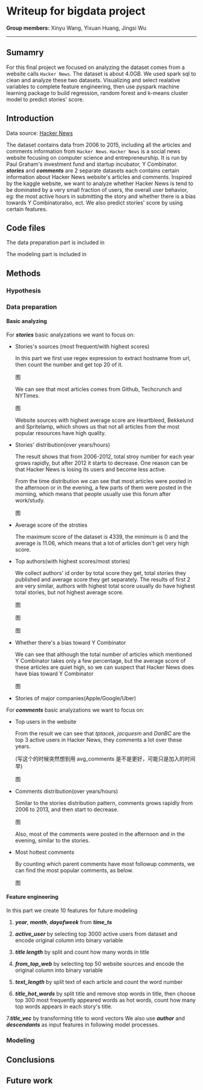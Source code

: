 # Writeup for bigdata project

**Group members:** Xinyu Wang, Yixuan Huang, Jingsi Wu

-----

## Sumamry

For this final project we focused on analyzing the dataset comes from a website calls `Hacker News`. The dataset is about 4.0GB. We used spark sql to clean and analyze these two datasets. Visualizing and select realative variables to complete feature engineering, then use pyspark machine learning package to build regression, random forest and k-means cluster model to predict stories' score.



## Introduction

Data source: <a href="https://www.kaggle.com/hacker-news/hacker-news" target="_blank">Hacker News</a>

The dataset contains data from 2006 to 2015, including all the articles and comments information from `Hacker News`. `Hacker News` is a social news website focusing on computer science and entrepreneurship. It is run by Paul Graham's investment fund and startup incubator, Y Combinator. ***stories*** and ***comments*** are 2 separate datasets each contains certain information about Hacker News website's articles and comments. Inspired by the kaggle website, we want to analyze whether Hacker News is tend to be dominated by a very small fraction of users, the overall user behavior, eg: the most active hours in submitting the story and whether there is a bias towards Y Combinatoralso, ect. We also predict stories' score by using certain features.



## Code files

The data preparation part is included in 

The modeling part is included in

## Methods

###  Hypothesis



### Data preparation

#### Basic analyzing

For ***stories*** basic analyzations we want to focus on:

- Stories's sources (most frequent/with highest scores)

  In this part we first use regex expression to extract hostname from url, then count the number and get top 20 of it.

  图

  We can see that most articles comes from Github, Techcrunch and NYTimes.

  图

  Website sources with highest average score are Heartbleed, Bekkelund and Spritelamp, which shows us that not all articles from the most popular resources have high quality.

- Stories' distribution(over years/hours)

  The result shows that from 2006-2012, total stroy number for each year grows rapidly, but after 2012 it starts to decrease. One reason can be that Hacker News is losing its users and become less active.

  

  From the time distribution we can see that most articles were posted in the afternoon or in the evening, a few parts of them were posted in the morning, which means that people usually use this forum after work/study.

  图

- Average score of the stroties

  The maximum score of the dataset is 4339, the minimum is 0 and the average is 11.06, which means that a lot of articles don't get very high score. 

- Top authors(with highest scores/most stories)

  We collect authors' id order by total score they get, total stories they published and average score they get separately. The results of first 2 are very similar, authors with highest  total score usually do have highest total stories, but not highest average score.

  图

  图

  图

- Whether there's a bias toward  Y Combinator

  We can see that although the total number of articles which mentioned Y Combinator takes only a few percentage, but the average score of these articles are quiet high, so we can suspect that Hacker News does have bias toward Y Combinator

  图 

- Stories of major companies(Apple/Google/Uber)

  

For ***comments*** basic analyzations we want to focus on:

- Top users in the website

  From the result we can see that *tptacek*, *jacquesm* and *DanBC* are the top 3 active users in Hacker News, they comments a lot over these years.

  (写这个的时候突然想到用 avg_comments 是不是更好，可能只是加入的时间早)

  图

- Comments distribution(over years/hours)

  Similar to the stories distribution pattern, comments grows rapidly from 2006 to 2013, and then start to decrease.

  图

  Also, most of the comments were posted in the afternoon and in the evening, similar to the stories.

- Most hottest comments

  By counting which parent comments have most followup comments, we can find the most popular comments, as below.

  图 

#### Feature engineering

In this part we create 10 features for future modeling

1. ***year***, ***month***, ***dayofweek*** from ***time_ts*** 

2. ***active_user*** by selecting top 3000 active users from dataset and encode original column into binary variable

3. ***title length*** by split and count how many words in title

4. ***from_top_web*** by selecting top 50 website sources and encode the original column into binary variable

5. ***text_length*** by split text of each article and count the word number

6. ***title_hot_words*** by split title and remove stop words in title, then choose top 300 most frequently appeared words as hot words, count how many top words appears in each story's title.

7.***title_vec*** by transforming title to word vectors
   We also use ***author*** and ***descendants*** as input features in following model processes.

### Modeling



## Conclusions



## Future work





